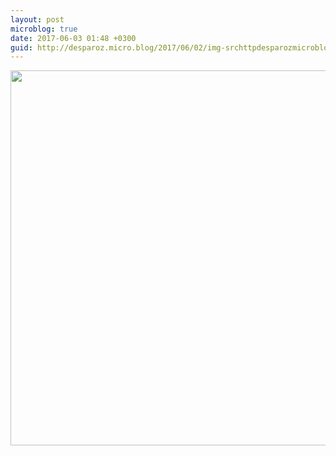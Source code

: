 ```yaml
---
layout: post
microblog: true
date: 2017-06-03 01:48 +0300
guid: http://desparoz.micro.blog/2017/06/02/img-srchttpdesparozmicrobloguploadseedjpg-width.html
---
```

<img src="http://desparoz.micro.blog/uploads/2017/4e18ed1964.jpg" width="600" height="600" style="height: auto" />
